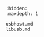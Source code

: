 <!-- usb -->

```{include} usb.md
```

```{toctree}
:hidden:
:maxdepth: 1

usbhost.md
libusb.md
```
